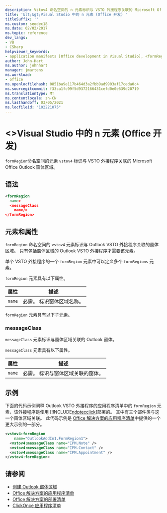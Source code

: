 ```yaml
---
description: Vstov4 命名空间的 n 元素标识与 VSTO 外接程序关联的 Microsoft Office Outlook 窗体区域。
title: '&lt;&gt;Visual Studio 中的 n 元素 (Office 开发) '
titleSuffix: ''
ms.custom: seodec18
ms.date: 02/02/2017
ms.topic: reference
dev_langs:
- VB
- CSharp
helpviewer_keywords:
- application manifests [Office development in Visual Studio], <formRegion> element
author: John-Hart
ms.author: johnhart
manager: jmartens
ms.workload:
- office
ms.openlocfilehash: 0851ba9e117b464d3a2fbb9ad9903af17ceda0c4
ms.sourcegitcommit: f33ca1fc99f5d9372166431cefd0e0e639d20719
ms.translationtype: MT
ms.contentlocale: zh-CN
ms.lasthandoff: 03/05/2021
ms.locfileid: "102221075"
---
```

# <a name="ltformregiongt-element-office-development-in-visual-studio"></a>&lt;&gt;Visual Studio 中的 n 元素 (Office 开发) 
  `formRegion`命名空间的元素 `vstov4` 标识与 VSTO 外接程序关联的 Microsoft Office Outlook 窗体区域。

## <a name="syntax"></a>语法

```xml
<formRegion
  name>
  <messageClass
    name/>
</formRegion>
```

## <a name="elements-and-attributes"></a>元素和属性
 `formRegion` 命名空间的 `vstov4` 元素标识与 Outlook VSTO 外接程序关联的窗体区域。 只有包括窗体区域的 Outlook VSTO 外接程序才需要该元素。

 单个 VSTO 外接程序的一个 `formRegion` 元素中可以定义多个 `formRegions` 元素。

 `formRegion` 元素具有以下属性。

|属性|描述|
|---------------|-----------------|
|`name`|必需。 标识窗体区域名称。|

 `formRegion` 元素具有以下子元素。

### <a name="messageclass"></a>messageClass
 `messageClass` 元素标识与窗体区域关联的 Outlook 窗体。

 `messageClass` 元素具有以下属性。

|属性|描述|
|---------------|-----------------|
|`name`|必需。 标识与窗体区域关联的窗体。|

## <a name="example"></a>示例
 下面的代码示例阐释 Outlook VSTO 外接程序的应用程序清单中的 `formRegion` 元素，该外接程序是使用 [!INCLUDE[ndptecclick](../vsto/includes/ndptecclick-md.md)]部署的。 其中有三个邮件类与这一个窗体区域关联。 此代码示例是 [Office 解决方案的应用程序清单](../vsto/application-manifests-for-office-solutions.md)中提供的一个更大示例的一部分。

```xml
<vstov4:formRegion
    name="OutlookAddIn1.FormRegion1">
  <vstov4:messageClass name="IPM.Note" />
  <vstov4:messageClass name="IPM.Contact" />
  <vstov4:messageClass name="IPM.Appointment" />
</vstov4:formRegion>
```

## <a name="see-also"></a>请参阅

- [创建 Outlook 窗体区域](../vsto/creating-outlook-form-regions.md)
- [Office 解决方案的应用程序清单](../vsto/application-manifests-for-office-solutions.md)
- [Office 解决方案的部署清单](../vsto/deployment-manifests-for-office-solutions.md)
- [ClickOnce 应用程序清单](../deployment/clickonce-application-manifest.md)

